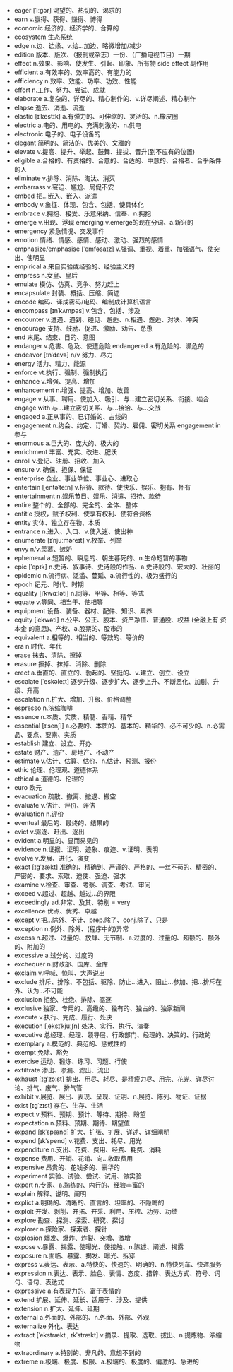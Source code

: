 - eager [ˈiːɡər] 渴望的、热切的、渴求的
- earn v.赢得、获得、赚得、博得
- economic 经济的、经济学的、合算的
- ecosystem 生态系统
- edge n.边、边缘、v.给...加边、略微增加/减少
- edition 版本、版次、（报刊或杂志）一份、（广播电视节目）一期
- effect n.效果、影响、使发生、引起、印象、所有物  side effect 副作用
- efficient a.有效率的、效率高的、有能力的
- efficiency n.效率、效能、功率、功效、性能
- effort n.工作、努力、尝试、成就
- elaborate a.复杂的、详尽的、精心制作的、v.详尽阐述、精心制作
- elapse 逝去、消逝、流逝
- elastic [ɪˈlæstɪk] a.有弹力的、可伸缩的、灵活的、n.橡皮圈
- electric a.电的、用电的、充满刺激的、n.供电
- electronic 电子的、电子设备的
- elegant 简明的、简洁的、优美的、文雅的
- elevate v.提高、提升、举起、鼓舞、提拔、晋升(到不应有的位置)
- eligible a.合格的、有资格的、合意的、合适的、中意的、合格者、合乎条件的人
- eliminate v.排除、消除、淘汰、消灭
- embarrass v.窘迫、尴尬、局促不安
- embed 把...嵌入、嵌入、派遣
- embody v.象征、体现、包含、包括、使具体化
- embrace v.拥抱、接受、乐意采纳、信奉、n.拥抱
- emerge v.出现、浮现 emerging v.emerge的现在分词、a.新兴的
- emergency 紧急情况、突发事件
- emotion 情绪、情感、感情、感动、激动、强烈的感情
- emphasize/emphasise [ˈemfəsaɪz] v.强调、重视、着重、加强语气、使突出、使明显
- empirical a.来自实验或经验的、经验主义的
- empress n.女皇、皇后
- emulate 模仿、仿真、竞争、努力赶上
- encapsulate 封装、概括、压缩、简述
- encode 编码、译成密码/电码、编制成计算机语言
- encompass [ɪnˈkʌmpəs] v.包含、包括、涉及
- encounter v.遭遇、遇到、碰见、邂逅、n.相遇、邂逅、对决、冲突
- encourage 支持、鼓励、促进、激励、劝告、怂恿
- end 末尾、结束、目的、意图
- endanger v.危害、危及、使遭危险  endangered a.有危险的、濒危的
- endeavor [ɪnˈdɛvə] n/v 努力、尽力
- energy 活力、精力、能源
- enforce vt.执行、强制、强制执行
- enhance v.增强、提高、增加
- enhancement  n.增强、提高、增加、改善
- engage v.从事、聘用、使加入、吸引、与...建立密切关系、衔接、啮合 engage with 与...建立密切关系、与...接洽、与...交战
- engaged a.正从事的、已订婚的、占线的
- engagement n.约会、约定、订婚、契约、雇佣、密切关系  engagement in 参与
- enormous a.巨大的、庞大的、极大的
- enrichment 丰富、充实、改进、肥沃
- enroll v.登记、注册、招收、加入
- ensure v. 确保、担保、保证
- enterprise 企业、事业单位、事业心、进取心
- entertain [ˌentəˈteɪn] v.招待、款待、使快乐、娱乐、抱有、怀有
- entertainment n.娱乐节目、娱乐、消遣、招待、款待
- entire 整个的、全部的、完全的、全体、整体
- entitle 授权，赋予权利、使享有权利、使符合资格
- entity 实体、独立存在物、本质
- entrance n.进入、入口、v.使入迷、使出神
- enumerate [ɪˈnjuːməreɪt] v.枚举、列举
- envy n/v.羡慕、嫉妒
- ephemeral a.短暂的、瞬息的、朝生暮死的、n.生命短暂的事物
- epic [ˈepɪk] n.史诗、叙事诗、史诗般的作品、a.史诗般的、宏大的、壮丽的
- epidemic n.流行病、泛滥、蔓延、a.流行性的、极为盛行的
- epoch 纪元、时代、时期
- equality [iˈkwɑːləti] n.同等、平等、相等、等式
- equate v.等同、相当于、使相等
- equipment 设备、装备、器材、配件、知识、素养
- equity [ˈekwəti] n.公平、公正、股本、资产净值、普通股、权益 (金融上有 资本金 的意思)、产权、a.股票的、股市的
- equivalent a.相等的、相当的、等效的、等价的
- era n.时代、年代
- erase 抹去、清除、擦掉
- erasure 擦掉、抹掉、消除、删除
- erect a.垂直的、直立的、勃起的、坚挺的、v.建立、创立、设立
- escalate [ˈeskəleɪt] 逐步升级、逐步扩大、逐步上升、不断恶化、加剧、升级、升高
- escalation n.扩大、增加、升级、价格调整
- espresso n.浓缩咖啡
- essence n.本质、实质、精髓、香精、精华
- essential [ɪˈsenʃl] a.必要的、本质的、基本的、精华的、必不可少的、n.必需品、要点、要素、实质
- establish 建立、设立、开办
- estate 财产、遗产、房地产、不动产
- estimate v.估计、估算、估价、n.估计、预测、报价
- ethic 伦理、伦理观、道德体系
- ethical a.道德的、伦理的
- euro 欧元
- evacuation 疏散、撤离、撤退、搬空
- evaluate v.估计、评价、评估
- evaluation n.评价
- eventual 最后的、最终的、结果的
- evict v.驱逐、赶出、逐出
- evident a.明显的、显而易见的
- evidence n.证据、证明、迹象、痕迹、v.证明、表明
- evolve v.发展、进化、演变
- exact [ɪɡˈzækt] 准确的、精确到、严谨的、严格的、一丝不苟的、精密的、严密的、要求、索取、迫使、强迫、强求
- examine v.检查、审查、考察、调查、考试、审问
- exceed v.超过、超越、越过...的界限
- exceedingly ad.非常、及其、特别 = very
- excellence 优点、优秀、卓越
- except v.把...除外、不计、prep.除了、conj.除了、只是
- exception n.例外、除外、(程序中的)异常
- excess n.超过、过量的、放肆、无节制、a.过度的、过量的、超额的、额外的、附加的
- excessive a.过分的、过度的
- exchequer n.财政部、国库、金库
- exclaim v.呼喊、惊叫、大声说出
- exclude 排斥、排除、不包括、驱除、防止...进入、阻止...参加、把...排斥在外、认为...不可能
- exclusion 拒绝、杜绝、排除、驱逐
- exclusive 独家、专用的、高级的、独有的、独占的、独家新闻
- execute v.执行、完成、履行、处决
- execution [ˌeksɪˈkjuːʃn] 处决、实行、执行、演奏
- executive 总经理、经理、领导层、行政部门、经理的、决策的、行政的
- exemplary a.模范的、典范的、惩戒性的
- exempt 免除、豁免
- exercise 运动、锻炼、练习、习题、行使
- exfiltrate 渗出、渗漏、滤出、流出
- exhaust [ɪɡˈzɔːst] 排出、用尽、耗尽、是精疲力尽、用完、花光、详尽讨论、排气、废气、排气管
- exhibit v.展览、展出、表现、呈现、证明、n.展览、陈列、物证、证据
- exist [ɪɡˈzɪst] 存在、生存、生活
- expect v.预料、预期、预计、等待、期待、盼望
- expectation n.预料、预期、期待、期望值
- expand [ɪkˈspænd] 扩大、扩张、扩展、详述、详细阐明
- expend [ɪkˈspend] v.花费、支出、耗尽、用光
- expenditure n.支出、花费、费用、经费、耗费、消耗
- expense 费用、开销、花销、向...收取费用
- expensive 昂贵的、花钱多的、豪华的
- experiment 实验、试验、尝试、试用、做实验
- expert n.专家、a.熟练的、内行的、经验丰富的
- explain 解释、说明、阐明
- explict a.明确的、清晰的、直言的、坦率的、不隐晦的
- exploit 开发、剥削、开拓、开采、利用、压榨、功劳、功绩
- explore 勘查、探测、探索、研究、探讨
- explorer n.探险家、探索者、探针
- explosion 爆发、爆炸、炸裂、突增、激增
- expose v.暴露、揭露、使曝光、使接触、n.陈述、阐述、揭露
- exposure n.面临、暴露、揭发、曝光、拆穿
- express v.表达、表示、a.特快的、快速的、明确的、n.特快列车、快递服务
- expression n.表达、表示、脸色、表情、态度、措辞、表达方式、符号、词句、语句、表达式
- expressive a.有表现力的、富于表情的
- extend 扩展、延伸、延长、适用于、涉及、提供
- extension n.扩大、延伸、延期
- external a.外面的、外部的、n.外面、外部、外观
- externalize 外化、表达
- extract [ˈekstrækt , ɪkˈstrækt] v.摘录、提取、选取、拔出、n.提炼物、浓缩物
- extraordinary a.特别的、非凡的、意想不到的
- extreme n.极端、极度、极限、a.极端的、极度的、偏激的、急进的